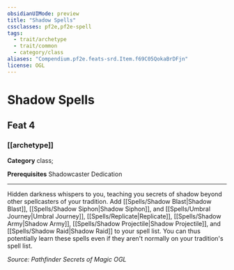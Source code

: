 ```yaml
---
obsidianUIMode: preview
title: "Shadow Spells"
cssclasses: pf2e,pf2e-spell
tags:
  - trait/archetype
  - trait/common
  - category/class
aliases: "Compendium.pf2e.feats-srd.Item.f69C05QokaBrDFjn"
license: OGL
---
```

# Shadow Spells
## Feat 4
### [[archetype]]

**Category** class; 



**Prerequisites** Shadowcaster Dedication
* * *
Hidden darkness whispers to you, teaching you secrets of shadow beyond other spellcasters of your tradition. Add [[Spells/Shadow Blast|Shadow Blast]], [[Spells/Shadow Siphon|Shadow Siphon]], and [[Spells/Umbral Journey|Umbral Journey]], [[Spells/Replicate|Replicate]], [[Spells/Shadow Army|Shadow Army]], [[Spells/Shadow Projectile|Shadow Projectile]], and [[Spells/Shadow Raid|Shadow Raid]] to your spell list. You can thus potentially learn these spells even if they aren't normally on your tradition's spell list.

*Source: Pathfinder Secrets of Magic*
*OGL*